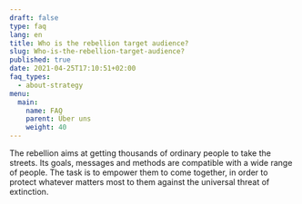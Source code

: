 ```yaml
---
draft: false
type: faq
lang: en
title: Who is the rebellion target audience?
slug: Who-is-the-rebellion-target-audience?
published: true
date: 2021-04-25T17:10:51+02:00
faq_types:
  - about-strategy
menu:
  main:
    name: FAQ
    parent: Über uns
    weight: 40
---
```

The rebellion aims at getting thousands of ordinary people to take the streets. Its goals, messages and methods are compatible with a wide range of people. The task is to empower them to come together, in order to protect whatever matters most to them against the universal threat of extinction.